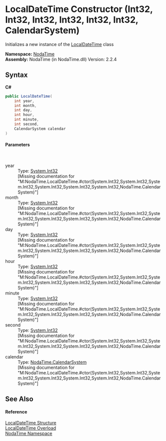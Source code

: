 # LocalDateTime Constructor (Int32, Int32, Int32, Int32, Int32, Int32, CalendarSystem)
 

Initializes a new instance of the <a href="T_NodaTime_LocalDateTime">LocalDateTime</a> class

**Namespace:**&nbsp;<a href="N_NodaTime">NodaTime</a><br />**Assembly:**&nbsp;NodaTime (in NodaTime.dll) Version: 2.2.4

## Syntax

**C#**<br />
``` C#
public LocalDateTime(
	int year,
	int month,
	int day,
	int hour,
	int minute,
	int second,
	CalendarSystem calendar
)
```


#### Parameters
&nbsp;<dl><dt>year</dt><dd>Type: <a href="http://msdn2.microsoft.com/en-us/library/td2s409d" target="_blank">System.Int32</a><br />\[Missing <param name="year"/> documentation for "M:NodaTime.LocalDateTime.#ctor(System.Int32,System.Int32,System.Int32,System.Int32,System.Int32,System.Int32,NodaTime.CalendarSystem)"\]</dd><dt>month</dt><dd>Type: <a href="http://msdn2.microsoft.com/en-us/library/td2s409d" target="_blank">System.Int32</a><br />\[Missing <param name="month"/> documentation for "M:NodaTime.LocalDateTime.#ctor(System.Int32,System.Int32,System.Int32,System.Int32,System.Int32,System.Int32,NodaTime.CalendarSystem)"\]</dd><dt>day</dt><dd>Type: <a href="http://msdn2.microsoft.com/en-us/library/td2s409d" target="_blank">System.Int32</a><br />\[Missing <param name="day"/> documentation for "M:NodaTime.LocalDateTime.#ctor(System.Int32,System.Int32,System.Int32,System.Int32,System.Int32,System.Int32,NodaTime.CalendarSystem)"\]</dd><dt>hour</dt><dd>Type: <a href="http://msdn2.microsoft.com/en-us/library/td2s409d" target="_blank">System.Int32</a><br />\[Missing <param name="hour"/> documentation for "M:NodaTime.LocalDateTime.#ctor(System.Int32,System.Int32,System.Int32,System.Int32,System.Int32,System.Int32,NodaTime.CalendarSystem)"\]</dd><dt>minute</dt><dd>Type: <a href="http://msdn2.microsoft.com/en-us/library/td2s409d" target="_blank">System.Int32</a><br />\[Missing <param name="minute"/> documentation for "M:NodaTime.LocalDateTime.#ctor(System.Int32,System.Int32,System.Int32,System.Int32,System.Int32,System.Int32,NodaTime.CalendarSystem)"\]</dd><dt>second</dt><dd>Type: <a href="http://msdn2.microsoft.com/en-us/library/td2s409d" target="_blank">System.Int32</a><br />\[Missing <param name="second"/> documentation for "M:NodaTime.LocalDateTime.#ctor(System.Int32,System.Int32,System.Int32,System.Int32,System.Int32,System.Int32,NodaTime.CalendarSystem)"\]</dd><dt>calendar</dt><dd>Type: <a href="T_NodaTime_CalendarSystem">NodaTime.CalendarSystem</a><br />\[Missing <param name="calendar"/> documentation for "M:NodaTime.LocalDateTime.#ctor(System.Int32,System.Int32,System.Int32,System.Int32,System.Int32,System.Int32,NodaTime.CalendarSystem)"\]</dd></dl>

## See Also


#### Reference
<a href="T_NodaTime_LocalDateTime">LocalDateTime Structure</a><br /><a href="Overload_NodaTime_LocalDateTime__ctor">LocalDateTime Overload</a><br /><a href="N_NodaTime">NodaTime Namespace</a><br />